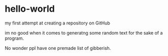 # hello-world
my first attempt at creating a repository on GitHub

im no good when it comes to generatng some random text for the sake of a program. 

No wonder ppl have one premade list of gibberish.
